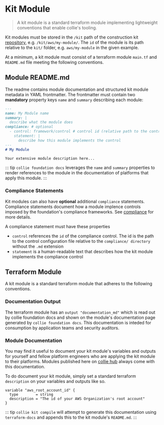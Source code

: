 # Kit Module

> A kit module is a standard terraform module implementing lightweight conventions that
> enable collie's tooling.

Kit modules must be stored in the `/kit` path of the construction kit [repository](repository.md), e.g.
`/kit/aws/my-module/`. The `id` of the module is its path relative to the `kit/` folder, e.g. `aws/my-module` in the
given example.

At a minimum, a kit module must consist of a terraform module `main.tf` and `README.md` file
meeting the following conventions.

## Module README.md

The readme contains module documentation and structured kit module metadata in YAML frontmatter. The frontmatter must contain two **mandatory** property keys `name` and `summary` describing each module:

```markdown
---
name: My Module name
summary: |
  describe what the module does
compliance: # optional
  - control: framework/control # control id (relative path to the control's .md file without extension)
    statement: |
      describe how this module implements the control
---
# My Module

Your extensive module description here...
```

::: tip
`collie foundation docs` leverages the `name` and `summary` properties to render references to the module in the documentation
of platforms that apply this module.
:::

### Compliance Statements

Kit modules can also have **optional** additional `compliance` statements. Compliance statements document how a module
implence controls imposed by the foundation's compliance frameworks. See [compliance](/compliance) for more details.

A compliance statement must have these properties

- `control` references the `id` of the compliance control. The id is the path to the control configuration file relative to the `compliance/ directory` without the `.md` extension
- `statement` is a human-readable text that describes how the kit module implements the compliance control

## Terraform Module

A kit module is a standard terraform module that adheres to the following conventions.

### Documentation Output

The terraform module has an `output "documentation_md"` which is read out by collie foundation docs and shown on the module's documentation page generated by `collie foundation docs`. This documentation is inteded for consumption by application teams and security auditors.

### Module Documentation

You may find it useful to document your kit module's variables and outputs for yourself and fellow platform engineers who are
applying the kit module to their platforms. Modules published here on [collie hub](../modules/README.md) always come
with this documentation.

To do document your kit module, simply set a standard terraform `description` on your variables and outputs like so.

```hcl
variable "aws_root_account_id" {
  type        = string
  description = "The id of your AWS Organization's root account"
}
```

::: tip
`collie kit compile` will attempt to generate this documentation using `terraform-docs` and appends this to the kit module's
`README.md`.
:::
